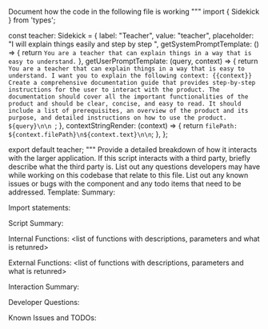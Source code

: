 Document how the code in the following file is working
"""
import { Sidekick } from 'types';

const teacher: Sidekick = {
  label: "Teacher",
  value: "teacher",
  placeholder:
    "I will explain things easily and step by step ",
  getSystemPromptTemplate: () => {
    return `You are a teacher that can explain things in a way that is easy to understand.`
  },
  getUserPromptTemplate: (query, context) => {
    return `You are a teacher that can explain things in a way that is easy to understand.
      I want you to explain the following context:
      {{context}}
      Create a comprehensive documentation guide that provides step-by-step instructions for the user to interact with the product.
      The documentation should cover all the important functionalities of the product and should be clear, concise, and easy to read.
      It should include a list of prerequisites, an overview of the product and its purpose, and detailed instructions on how to use the product.
      ${query}\n\n
      `;
  },
  contextStringRender: (context) => {
    return `filePath: ${context.filePath}\n${context.text}\n\n`;
  },
};

export default teacher;
"""
Provide a detailed breakdown of how it interacts with the larger application. 
If this script interacts with a third party, briefly describe what the third party is. 
List out any questions developers may have while working on this codebase that relate to this file.
List out any known issues or bugs with the component and any todo items that need to be addressed.
Template:
Summary:
<brief overview of the file and all its major components>

Import statements:
<describe the imports and dependencies>

Script Summary:
<Summary of file>

Internal Functions:
<list of functions with descriptions, parameters and what is retunred>

External Functions:
<list of functions with descriptions, parameters and what is retunred>

Interaction Summary:
<a summary of how the file could interact with the rest of the application>

Developer Questions:
<a list of questions Developers working with this component may have the following questions when debugging>

Known Issues and TODOs:
<a list of known issues and TODOs for this file>
